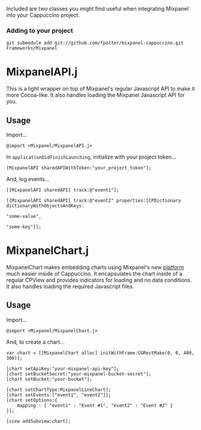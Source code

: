 Included are two classes you might find useful when integrating Mixpanel into your Cappuccino project.

### Adding to your project

    git submodule add git://github.com/fpotter/mixpanel-cappuccino.git Frameworks/Mixpanel

# MixpanelAPI.j

This is a light wrapper on top of Mixpanel's regular Javascript API to make it more Cocoa-like.  It also handles loading the Mixpanel Javascript API for you.

## Usage

Import...

    @import <Mixpanel/MixpanelAPI.j>

In `applicationDidFinishLaunching`, initialize with your project token...

    [MixpanelAPI sharedAPIWithToken:"your_project_token"];

And, log events...    

    [[MixpanelAPI sharedAPI] track:@"event1"];
    
    [[MixpanelAPI sharedAPI] track:@"event2" properties:[CPDictionary dictionaryWithObjectsAndKeys:
                                                                       "some-value",
                                                                       "some-key"]];

# MixpanelChart.j

MixpanelChart makes embedding charts using Mixpanel's new [platform](http://mixpanel.com/api/docs/guides/platform) much easier inside of Cappuccino.  It encapsulates the chart inside of a regular CPView and provides indicators for loading and no data conditions.  It also handles loading the required Javascript files.

## Usage

Import...

    @import <Mixpanel/MixpanelChart.j>

And, to create a chart...

    var chart = [[MixpanelChart alloc] initWithFrame:CGRectMake(0, 0, 400, 300)];
    
    [chart setApiKey:"your-mixpanel-api-key"];
    [chart setBucketSecret:"your-mixpanel-bucket-secret"];
    [chart setBucket:"your-bucket"];
    
    [chart setChartType:MixpanelLineChart];
    [chart setEvents:["event1", "event2"]];
    [chart setOptions:{
        mapping : { "event1" : "Event #1", "event2" : "Event #2" }
    }];
    
    [view addSubview:chart];
